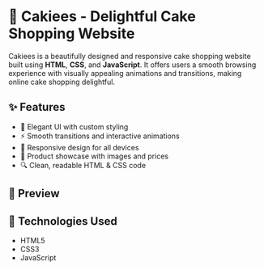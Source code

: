 # 🎂 Cakiees - Delightful Cake Shopping Website

Cakiees is a beautifully designed and responsive cake shopping website built using **HTML**, **CSS**, and **JavaScript**. It offers users a smooth browsing experience with visually appealing animations and transitions, making online cake shopping delightful.

## ✨ Features

- 🎨 Elegant UI with custom styling
- ⚡ Smooth transitions and interactive animations
- 📱 Responsive design for all devices
- 🧁 Product showcase with images and prices
- 🔍 Clean, readable HTML & CSS code

## 📸 Preview


## 🚀 Technologies Used

- HTML5
- CSS3
- JavaScript


